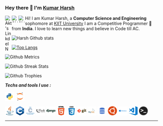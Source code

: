 ### Hey there 👋 I'm <a href="https://github.com/aksh-ops">Kumar Harsh </a>

<a href="https://www.linkedin.com/in/harsh-kumar-50a7a61a9/">
  <img align="left" alt="Akt's LinkdeIN" width="22px" src="https://cdn.jsdelivr.net/npm/simple-icons@v3/icons/linkedin.svg" />
</a>
<a href="https://www.instagram.com/harsh_sir_17/?hl=en">
  <img align="left" alt="Akt's Instagram" width="22px" height="22px" src="https://cdn.jsdelivr.net/npm/simple-icons@v3/icons/instagram.svg" />
</a>
<a href="https://github.com/aksh-ops">
  <img align="left" alt="Akt's GitHub" width="22px" height="22px" src="https://cdn.jsdelivr.net/npm/simple-icons@v3/icons/github.svg" />
</a>


Hi! I am Kumar Harsh, a **Computer Science and Engineering** sophomore at <a href ="http://kiit.ac.in/">KIIT University</a>
I am a Competitive Programmer 🚀 from **India**. I love to learn new things and believe in Code till AC.

![Harsh Github stats](https://github-readme-stats.vercel.app/api?username=aksh-ops&show_icons=true&hide_border=true&count_private=true&theme=tokyonight)

[![Top Langs](https://github-readme-stats.vercel.app/api/top-langs/?username=aksh-ops&theme=tokyonight)](https://github.com/harsh6768-svg/github-readme-stats)

![Github Metrics](https://metrics.lecoq.io/aksh-ops)

![Github Streak Stats](https://github-readme-streak-stats.herokuapp.com/?user=aksh-ops&theme=tokyonight)

![Github Trophies](https://github-profile-trophy.vercel.app/?username=aksh-ops)

***Techs and tools I use :***

<code><img height="30" src="https://raw.githubusercontent.com/github/explore/80688e429a7d4ef2fca1e82350fe8e3517d3494d/topics/python/python.png"></code>
<code><img height="30" src="https://raw.githubusercontent.com/github/explore/80688e429a7d4ef2fca1e82350fe8e3517d3494d/topics/jupyter-notebook/jupyter-notebook.png"></code>

<code><img height="30" src="https://raw.githubusercontent.com/github/explore/80688e429a7d4ef2fca1e82350fe8e3517d3494d/topics/java/java.png"></code>
<code><img height="30" src="https://raw.githubusercontent.com/github/explore/80688e429a7d4ef2fca1e82350fe8e3517d3494d/topics/cpp/cpp.png"></code>
<code><img height="30" src="https://raw.githubusercontent.com/github/explore/80688e429a7d4ef2fca1e82350fe8e3517d3494d/topics/c/c.png"></code>
<code><img height="30" src="https://raw.githubusercontent.com/github/explore/80688e429a7d4ef2fca1e82350fe8e3517d3494d/topics/flask/flask.png"></code>
<code><img height="30" src="https://raw.githubusercontent.com/github/explore/80688e429a7d4ef2fca1e82350fe8e3517d3494d/topics/django/django.png"></code>
<code><img height="30" src="https://raw.githubusercontent.com/github/explore/80688e429a7d4ef2fca1e82350fe8e3517d3494d/topics/html/html.png"></code>
<code><img height="30" src="https://raw.githubusercontent.com/github/explore/80688e429a7d4ef2fca1e82350fe8e3517d3494d/topics/css/css.png"></code>
<code><img height="30" src="https://raw.githubusercontent.com/github/explore/80688e429a7d4ef2fca1e82350fe8e3517d3494d/topics/git/git.png"></code>
<code><img height="30" src="https://raw.githubusercontent.com/github/explore/80688e429a7d4ef2fca1e82350fe8e3517d3494d/topics/mysql/mysql.png"></code>
<code><img height="30" src="https://raw.githubusercontent.com/github/explore/80688e429a7d4ef2fca1e82350fe8e3517d3494d/topics/sql/sql.png"></code>
<code><img height="30" src="https://raw.githubusercontent.com/github/explore/80688e429a7d4ef2fca1e82350fe8e3517d3494d/topics/ubuntu/ubuntu.png"></code>
<code><img height="30" src="https://raw.githubusercontent.com/github/explore/80688e429a7d4ef2fca1e82350fe8e3517d3494d/topics/windows/windows.png"></code>
<code><img height="30" src="https://raw.githubusercontent.com/github/explore/80688e429a7d4ef2fca1e82350fe8e3517d3494d/topics/visual-studio-code/visual-studio-code.png"></code>
<code><img height="30" src="https://raw.githubusercontent.com/github/explore/80688e429a7d4ef2fca1e82350fe8e3517d3494d/topics/terminal/terminal.png"></code>
<hr>
<!--
harsh6768-svg/harsh6768-svg** is a ✨ _special_ ✨ repository because its `README.md` (this file) appears on your GitHub profile.
<h2>Certifications 🏆📜 :  </h2>
<table>
  <tr>
    <td rowspan="4">
        <img src="https://github.com/hamdan-codes/hamdan-codes/blob/main/Assets/DATA%20SCIENCE%20COURSE%20CERTIFICATE.PNG?raw=true", width="500px">
    </td>
  </tr>
  <tr>
    <td>
      <a href="https://www.hackerrank.com/certificates/71c6201316d1">
        <img src = "https://github.com/hamdan-codes/hamdan-codes/blob/main/Assets/Problem%20Solving%20Basic.jpeg?raw=true", width="200px">
      </a>
    </td>
    <td>
      <a href="https://www.hackerrank.com/certificates/39a2638276df">
        <img src = "https://github.com/hamdan-codes/hamdan-codes/blob/main/Assets/Problem%20Solving%20Intermediate.jpeg?raw=true", width="200px">
      </a>
    </td>
    <td>
      <a href="https://www.hackerrank.com/certificates/254295cc79fa">
        <img src = "https://github.com/harsh6768-svg/harsh6768-svg/blob/main/Assets/problem-solving.jpg?raw=true", width="150px">
      </a>
    </td>
  </tr>
  <tr>
    
    <td>
      <a href="https://www.hackerrank.com/certificates/e27df5ba4bf1">
        <img src = "https://github.com/harsh6768-svg/harsh6768-svg/blob/main/Assets/Java%20Basic.jpeg?raw=true", width="200px">
      </a>
    </td>
     <td>
     
    </td>
  </tr>
    
</table>
<hr>

[![trophy](https://github-profile-trophy.vercel.app/?username=hamdan-codes)](https://github.com/ryo-ma/github-profile-trophy)
<hr>

<h2>Starring repos will be appreciated as your ❤️ for me. 😃 </h2>

Here are some ideas to get you started:

- 🔭 I’m currently working on ...
- 🌱 I’m currently learning ...
- 👯 I’m looking to collaborate on ...
- 🤔 I’m looking for help with ...
- 💬 Ask me about ...
- 📫 How to reach me: ...
- 😄 Pronouns: ...
- ⚡ Fun fact: ...
-->
